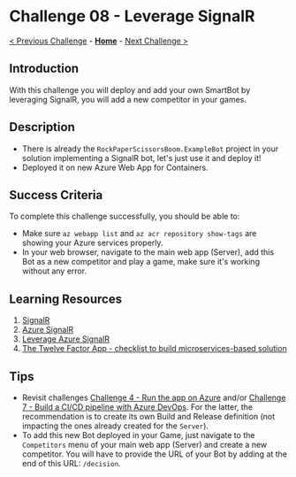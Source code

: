 # Challenge 08 - Leverage SignalR

[< Previous Challenge](./Challenge-07.md) - **[Home](../README.md)** - [Next Challenge >](./Challenge-09.md)

## Introduction

With this challenge you will deploy and add your own SmartBot by leveraging SignalR, you will add a new competitor in your games.

## Description

- There is already the `RockPaperScissorsBoom.ExampleBot` project in your solution implementing a SignalR bot, let's just use it and deploy it!
- Deployed it on new Azure Web App for Containers.

## Success Criteria

To complete this challenge successfully, you should be able to:

- Make sure `az webapp list` and `az acr repository show-tags` are showing your Azure services properly.
- In your web browser, navigate to the main web app (Server), add this Bot as a new competitor and play a game, make sure it's working without any error.

## Learning Resources

1. [SignalR](https://www.asp.net/signalr)
1. [Azure SignalR](https://azure.microsoft.com/en-us/services/signalr-service/)
1. [Leverage Azure SignalR](https://docs.microsoft.com/en-us/azure/azure-signalr/signalr-quickstart-dotnet-core)
1. [The Twelve Factor App - checklist to build microservices-based solution](https://12factor.net/)

## Tips

- Revisit challenges [Challenge 4 - Run the app on Azure](RunOnAzure.md) and/or [Challenge 7 - Build a CI/CD pipeline with Azure DevOps](BuildCICDPipelineWithAzureDevOps.md). For the latter, the recommendation is to create its own Build and Release definition (not impacting the ones already created for the `Server`).
- To add this new Bot deployed in your Game, just navigate to the `Competitors` menu of your main web app (Server) and create a new competitor. You will have to provide the URL of your Bot by adding at the end of this URL: `/decision`.
